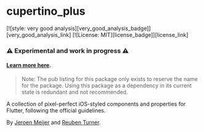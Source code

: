 # cupertino_plus

[![style: very good analysis][very_good_analysis_badge]][very_good_analysis_link]
[![License: MIT][license_badge]][license_link]

### ⚠️ Experimental and work in progress ⚠️

#### [Learn more here](https://github.com/cupertino-plus/cupertino_plus/blob/main/README.md).

> Note: The pub listing for this package only exists to reserve the name for the package.
> Using this package as a dependency in its current state is redundant and not recommended.

A collection of pixel-perfect iOS-styled components and properties for Flutter, following the official guidelines.

By [Jeroen Meijer](https://github.com/jeroen-meijer) and [Reuben Turner](https://github.com/GroovinChip).
